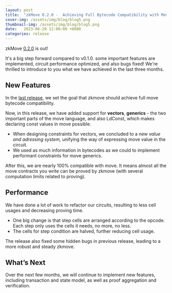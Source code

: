 ```yaml
---
layout: post
title:  "zkMove 0.2.0 -  Achieving Full Bytecode Compatibility with Move"
cover-img: /assets/img/blog/blog5.png
thumbnail-img: /assets/img/blog/blog5.png
date:   2023-06-20 12:00:00 +0800
categories: release
---
```


zkMove [0.2.0](https://github.com/young-rocks/zkmove/releases/tag/v0.2.0) is out!

It's a big step forward compared to v0.1.0. some important features are implemented, circuit performance optimized, and also bugs fixed!
We're thrilled to introduce to you what we have achieved in the last three months.

## New Features

In the [last release](https://www.zkmove.net/2023-03-23-zkMove-0.1.0-A-Significant-Step-Towards-Bytecode-Compatibility-with-Move/), we set the goal that zkmove should achieve full move bytecode compatibility.

Now, in this release, we have added support for **vectors**, **generics** - the two important parts of the move language, and also LdConst, which makes declaring const values in move possible.

- When designing constraints for vectors, we concluded to a new *value and adressing system,* unifying the way of expressing move value in the circuit.
- We used as much information in bytecodes as we could to implement performant constraints for move generics.

After this, we are nearly 100% compatible with move. It means almost all the move contracts you write can be proved by zkmove (with several computation limits related to proving).

## Performance

We have done a lot of work to refactor our circuits, resulting to less cell usages and decreasing proving time.

- One big change is that step cells are arranged according to the opcode. Each step only uses the cells it needs, no more, no less.
- The cells for step condition are halved, further reducing cell usage.

The release also fixed some hidden bugs in previous release, leading to a more robust and steady zkmove.

## What’s Next

Over the next few months, we will continue to implement new features, including transaction and state model, as well as proof aggregation and verification.